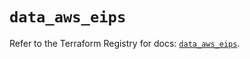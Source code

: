 # `data_aws_eips`

Refer to the Terraform Registry for docs: [`data_aws_eips`](https://registry.terraform.io/providers/hashicorp/aws/4.54.0/docs/data-sources/eips).
